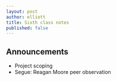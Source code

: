 ```yaml
---
layout: post
author: elliott
title: Sixth class notes
published: false
---
```


## Announcements

* Project scoping
* Segue: Reagan Moore peer observation